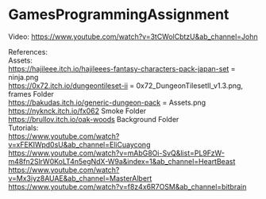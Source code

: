 # GamesProgrammingAssignment

Video: https://www.youtube.com/watch?v=3tCWolCbtzU&ab_channel=John

References:  
Assets:  
https://hajileee.itch.io/hajileees-fantasy-characters-pack-japan-set = ninja.png  
https://0x72.itch.io/dungeontileset-ii = 0x72_DungeonTilesetII_v1.3.png, frames Folder    
https://bakudas.itch.io/generic-dungeon-pack = Assets.png  
https://nyknck.itch.io/fx062 Smoke Folder  
https://brullov.itch.io/oak-woods Background Folder  
Tutorials:  
https://www.youtube.com/watch?v=xFEKIWpd0sU&ab_channel=EliCuaycong  
https://www.youtube.com/watch?v=mAbG8Oi-SvQ&list=PL9FzW-m48fn2SlrW0KoLT4n5egNdX-W9a&index=1&ab_channel=HeartBeast  
https://www.youtube.com/watch?v=Mx3iyz8AUAE&ab_channel=MasterAlbert  
https://www.youtube.com/watch?v=f8z4x6R7OSM&ab_channel=bitbrain  
